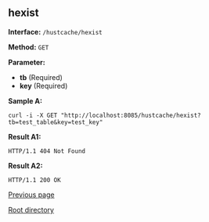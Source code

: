 ## hexist ##

**Interface:** `/hustcache/hexist`

**Method:** `GET`

**Parameter:** 

*  **tb** (Required)  
*  **key** (Required)  

**Sample A:**

    curl -i -X GET "http://localhost:8085/hustcache/hexist?tb=test_table&key=test_key"

**Result A1:**

	HTTP/1.1 404 Not Found
	
**Result A2:**

	HTTP/1.1 200 OK

[Previous page](../hustdb.md)

[Root directory](../../../index.md)